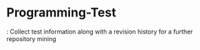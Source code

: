 # Programming-Test
: Collect test information along with a revision history for a further repository  mining
